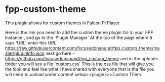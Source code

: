 # fpp-custom-theme
This plugin allows for custom themes in Falcon Pi Player

Here is the link you need to add the custom theme plugin
Go to your FPP instance., and go to the 'Plugin Manager'
At the top of the page where it says 'URL' enter this URL
https://raw.githubusercontent.com/focusedonsound/fpp_custom_theme/master/pluginInfo.json
next go here - https://github.com/focusedonsound/fpp_custom_theme
and in the uploads folder you will see a file 'custom.css'
This is the css file that will give you the look and feel like what I have shared with everyone
that is the file you will need to upload under content setup>>plugins>>Custom Them


